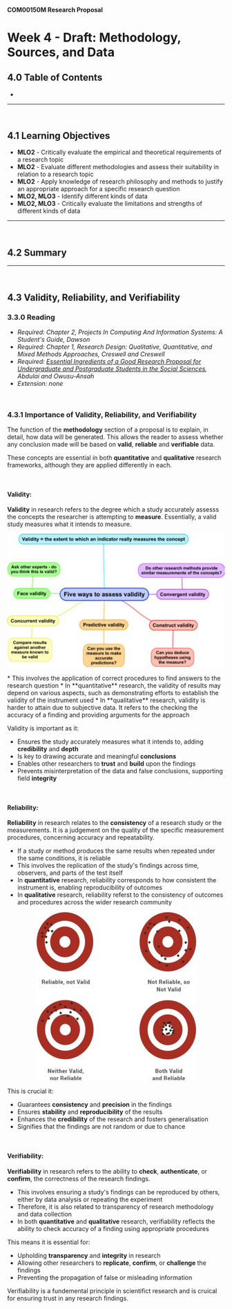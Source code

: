 #### COM00150M Research Proposal
# **Week 4 - Draft: Methodology, Sources, and Data**

## **4.0 Table of Contents**

- 

---
&emsp;
## **4.1 Learning Objectives**

* **MLO2** - Critically evaluate the empirical and theoretical requirements of a research topic
* **MLO2** - Evaluate different methodologies and assess their suitability in relation to a research topic
* **MLO2** - Apply knowledge of research philosophy and methods to justify an appropriate approach for a specific research question
* **MLO2, MLO3** - Identify different kinds of data
* **MLO2, MLO3** - Critically evaluate the limitations and strengths of different kinds of data

---
&emsp;
## **4.2 Summary**






---
&emsp;
## **4.3 Validity, Reliability, and Verifiability**

### **3.3.0 Reading**
* *Required: Chapter 2, Projects In Computing And Information Systems: A Student's Guide, Dawson*
* *Required: Chapter 1, Research Design: Qualitative, Quantitative, and Mixed Methods Approaches, Creswell and Creswell*
* *Required: [Essential Ingredients of a Good Research
Proposal for Undergraduate and
Postgraduate Students in the Social
Sciences](https://journals.sagepub.com/doi/pdf/10.1177/2158244014548178), Abdulai and Owusu-Ansah*
* *Extension: none*

&emsp;
### **4.3.1 Importance of Validity, Reliability, and Verifiability**

The function of the **methodology** section of a proposal is to explain, in detail, how data will be generated. This allows the reader to assess whether any conclusion made will be based on **valid**, **reliable** and **verifiable** data.

These concepts are essential in both **quantitative** and **qualitative** research frameworks, although they are applied differently in each.

&emsp;
#### **Validity:**

**Validity** in research refers to the degree which a study accurately assesss the concepts the researcher is attempting to **measure**. Essentially, a valid study measures what it intends to measure.
<p align="center">
  <img src="img/04/0401validitymeasure.jpg" alt="Measuring validity">
</p>
* This involves the application of correct procedures to find answers to the research question
* In **quantitative** research, the validity of results may depend on various aspects, such as demonstrating efforts to establish the validity of the instrument used
* In **qualitative** research, validity is harder to attain due to subjective data. It refers to the checking the accuracy of a finding and providing arguments for the approach

Validity is important as it:
* Ensures the study accurately measures what it intends to, adding **credibility** and **depth**
* Is key to drawing accurate and meaningful **conclusions**
* Enables other researchers to **trust** and **build** upon the findings
* Prevents misinterpretation of the data and false conclusions, supporting field **integrity**

&emsp;
#### **Reliability:**

**Reliability** in research relates to the **consistency** of a research study or the measurements. It is a judgement on the quality of the specific measurement procedures, concerning accuracy and repeatability.
* If a study or method produces the same results when repeated under the same conditions, it is reliable
* This involves the replication of the study's findings across time, observers, and parts of the test itself
* In **quantitative** research, reliability corresponds to how consistent the instrument is, enabling reproducibility of outcomes
* In **qualitative** research, reliability referst to the consistency of outcomes and procedures across the wider research community
<p align="center">
  <img src="img/04/0402accuracyrepeatability.jpg" alt="Accuracy and repeatability">
</p>

This is crucial it:
* Guarantees **consistency** and **precision** in the findings
* Ensures **stability** and **reproducibility** of the results
* Enhances the **credibility** of the research and fosters generalisation
* Signifies that the findings are not random or due to chance

&emsp;
#### **Verifiability:**

**Verifiability** in research refers to the ability to **check**, **authenticate**, or **confirm**, the correctness of the research findings.
* This involves ensuring a study's findings can be reproduced by others, either by data analysis or repeating the experiment
* Therefore, it is also related to transparency of research methodology and data collection
* In both **quantitative** and **qualitative**  research, verifiability reflects the ability to check accuracy of a finding using appropriate procedures

This means it is essential for:
* Upholding **transparency** and **integrity** in research
* Allowing other researchers to **replicate**, **confirm**, or **challenge** the findings
* Preventing the propagation of false or misleading information

Verifiability is a fundemental principle in scientifict research and is cruical for ensuring trust in any research findings.